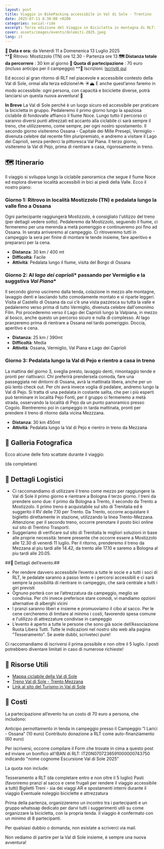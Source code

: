 ```yaml
---
layout: post
title: Viaggio in BikePacking accessibile in Val di Sole - Trentino 
date: 2025-07-11 8:30:00 +0200
categories: social-ride
excerpt: Terza edizione del Viaggio in Bicicletta in montagna di RLT: facile, accessibile ed al passo del più lento
cover: assets/images/events/dolomiti-2025.jpeg
lang: it
---
```

**📅 Data e ora:** da Venerdì 11 a Domenenica 13 Luglio 2025\
**📍 Ritrovo: Mostizzolo (TN) ore 12.30 - Partenza ore 13 
**🗺️ Distanza totale da percorrere** :  30 km al giorno
**💸 Quota di partecipazione** : 70 euro (incluso anticipo per il campeggio)
**📝 Iscrizioni: [Iscriviti qui](https://forms.gle/uHPoTXR4UopfuSn77)

Ed eccoci al gran ritorno di RLT nel piacevole e accessibile contesto della Val di Sole, ormai alla terza edizione!🚲 ☀️🏔️
E anche quest’anno faremo in modo accessibile: ogni persona, con capacità e biciclette diverse, potrà lanciarsi un questa nuova avventura! 🌈

**In Breve**
La Val di Sole perché è un luogo sicuro ed accessibile per praticare la bicicletta in gruppo. Pedaleremo il primo giorno lungo la spaziosa ciclabile di fondovalle affianco il fiume Noce. Lungo tutto il percorso ci saranno diversi punti attrezzati ed accanto alla ciclabile ci sarà sempre il treno, che utilizzeremo, come sempre, per ogni nostro spostamento. Il secondo giorno visiteremo Ossana - Capitale dei Mille Presepi, Vermiglio - divenuta celebre dal recente film pluripremiato, e andremo a visitare il Lago dei Caprioli, senza perderci la pittoresca Val Piana. Il terzo giorno, visiteremo la Val di Pejo, prima di rientrare a casa, rigorosamente in treno.

## 🗺️ Itinerario

Il viaggio si sviluppa lungo la ciclabile panoramica che segue il fiume Noce ed esplora diverse località accessibili in bici ai piedi della Valle. Ecco il nostro piano:

### Giorno 1: Ritrovo in località Mostizzolo (TN) e pedalata lungo la valle fino a **Ossana**
Ogni partecipante raggiungerà Mostizzolo, è consigliato l'utilizzo del treno (per dettagli vedere sotto). 
Pedaleremo da Mostizzolo, seguendo il fiume, ci fermeremo per una merenda a metà pomeriggio e continueremo poi fino ad Ossana. In serata arriveremo  al campeggio. Ci ritroveremo tutti in campeggio la sera per finire di montare le tende insieme, fare aperitivo e prepararci per la cena.

- **Distanza**: 30 km / 400 mt
- **Difficoltà**: Facile
- **Attività**: Pedalata lungo il fiume, visita del Borgo di Ossana 
  
### Giorno 2: Al *lago dei caprioli** passando per **Vermiglio** e la suggstiva *Val Piana** 
Il secondo giorno usciremo dalla tenda, colazione in mezzo alle montagne, lavaggio denti e lasciando tutto comodamente montato e si riparte leggeri. Visita al Castello di Ossana da cui c’è una vista pazzesca su tutta la valle e pedaleremo verso prima di tutto Vermiglio, divenuta celebre dall'omonimo Film. Poi procederemo verso il Lago dei Caprioli lungo la Valpiana, in mezzo al bosco, anche questo un percorso sicuro e nulla di complesso. Al lago pranzeremo prima di rientrare a Ossana nel tardo pomeriggio. Doccia, aperitivo e cena. 

- **Distanza**: 25 km / 390mt
- **Difficoltà**: Media
- **Attività**: Ossana, Vermiglio, Val Piana e Lago dei Caprioli
  
### Giorno 3: Pedalata lungo la Val di Pejo e rientro a casa in treno
La mattina del giorno 3, sveglia presto, lavaggio denti, rimontaggio tende e pronti per riattivarci. Chi preferirà prendersela comoda, fare una passeggiata nei dintorni di Ossana, avrà la mattinata libera, anche per un più lento check out. 
Per chi avrà invece voglia di pedalare, andremo lungo la Val di Pejo. Si tratta di una pedalata in costante salita, che per i più esperti può terminare in località Pejo Fonti, per il gruppo ci fermeremo a metà strada, osservando la località di Pejo da un punto panoramico presso Cogolo. Rientreremo poi in campeggio in tarda mattinata, pronti per prendere il treno di ritorno dalla vicina Mezzzana. 

- **Distanza**: 30 km 450mt
- **Attività**: Pedalata lungo la Val di Pejo e rientro in treno da Mezzana

## 📸 Galleria Fotografica

Ecco alcune delle foto scattate durante il viaggio:

(da completare)

## 📅 Dettagli Logistici
- Ci raccomandiamo di utilizzare il treno come mezzo per raggiungere la Val di Sole il primo giorno e rientrare a Bologna il terzo giorno.  I treni da prendere sono due: il primo da Bologna a Trento, il secondo da Trento a Mostizzolo. Il primo treno è acquistabile sul sito di Trenitalia ed è suggerito il RV delle 7.10 per Trento. Da Trento, occorre acquistare il biglietto direttamente in stazione, utilizzando la linea Trento-Mezzana. Attenzione: per il secondo treno, occorre prenotare il posto bici online sul sito di Trentino Trasporti. 
- Suggeriamo di verificare sul sito di Trenitalia le migliori soluzioni in base alle proprie necessità: tenere presente che occorre essere a Mostizzolo alle 12.30 di venerdi 11 luglio. Per il ritorno, prenderemo il treno da Mezzana al piu tardi alle 14.42, da trento alle 17.10 e saremo a Bologna al piu tardi alle 20.05. 

##📢 Dettagli dell’evento:##
- Per rendere davvero accessibile l’evento a tutte le socie e a tutti i soci di RLT, le pedalate saranno a passo lento e i percorsi accessibili e ci sarà sempre la possibilità di rientrare in campeggio, che sarà centrale a tutti i giri previsti
- Ognuno porterà con se l’attrezzatura da campeggio, meglio se condivisa. Per chi invece preferisce stare comodi, vi mandiamo opzioni alternative di alberghi vicini
- I pranzi saranno liberi e insieme e promuoviamo il cibo al sacco. Per le cene cercheremo di limitare al minimo i costi, favorendo spesa comune e l'utilizzo di attrezzature condivise in campeggio
- L’evento è aperto a tutte le persone che sono già socie dell’Associazione Ruota Libera Tutti. Tutte le indicazioni nel nostro sito web alla pagina "Tesseramento". Se avete dubbi, scriveteci pure!

Ci raccomandiamo di iscriversi il prima possibile e non oltre il 5 luglio.
I posti potrebbero diventare limitati in caso di numerose richieste!

## 🔗 Risorse Utili

- [Mappa ciclabile della Val di Sole](https://www.visitvaldisole.it/it/pista-ciclabile)
- [Treno Val di Sole - Trento Mezzana](https://www.visitvaldisole.it/it/trasporti-pubblici)
- [Link al sito del Turismo in Val di Sole](https://www.visitvaldisole.it)

## 💬 Costi

La partecipazione all’evento ha un costo di 70 euro a persona, che includono:

Anticipo pernottamento in tenda in campeggio presso il Campeggio “I Larici - Ossana” (10 euro)
Contributo donazione a RLT come auto-finanziamento (60 euro)

Per iscriversi, occorre compilare il Form che trovate in cima a questo post ed inviare un bonifico all'IBAN di RLT: IT20N0707236591000000743750 indicando "nome cognome Escursione Val di Sole 2025"

La quota non include:

Tesseramento a RLT (da completare entro e non oltre il 5 luglio)
Pasti (favoriremo pranzi al sacco e cene frugali per rendere il viaggio accessibile a tutti)
Biglietti Treni - sia dei viaggi AR e spostamenti interni durante il viaggio
Eventuale noleggio biciclette e attrezzatura

Prima della partenza, organizzeremo un incontro tra i partecipanti e un gruppo whatssap dedicato per darvi tutti i suggerimenti utili su come organizzare la bicicletta, con la propria tenda. Il viaggio è confermato con un minimo di 8 partecipanti.

Per qualsiasi dubbio o domanda, non esistate a scriverci via mail. 

Non vediamo di partire per la Val di Sole insieme, è sempre una nuova avventura! 
